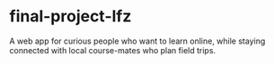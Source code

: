 # final-project-lfz
A web app for curious people who want to learn online, while staying connected with local course-mates who plan field trips.
